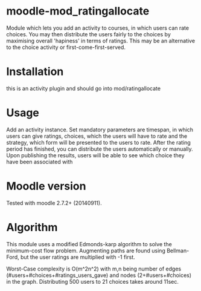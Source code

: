 moodle-mod_ratingallocate
============================
Module which lets you add an activity to courses, in which users can rate choices. You may then distribute the users fairly to the choices by maximising overall 'hapiness' in terms of ratings.
This may be an alternative to the choice activity or first-come-first-served.


Installation
============
this is an activity plugin and should go into mod/ratingallocate

Usage
============

Add an activity instance. Set mandatory parameters are timespan, in which users can give ratings, choices, which the users will have to rate and the strategy,
which form will be presented to the users to rate.
After the rating period has finished, you can distribute the users automatically or manually. Upon publishing the results, users will be able to see which choice they have been associated with

Moodle version
======================
Tested with moodle 2.7.2+ (20140911).

Algorithm
=========
This module uses a modified Edmonds-karp algorithm to solve the minimum-cost flow problem. Augmenting paths are found using Bellman-Ford, but the user ratings are multiplied with -1 first.

Worst-Case complexity is O(m^2n^2) with m,n being number of edges (#users+#choices+#ratings_users_gave) and nodes (2+#users+#choices) in the graph.
Distributing 500 users to 21 choices takes around 11sec.

